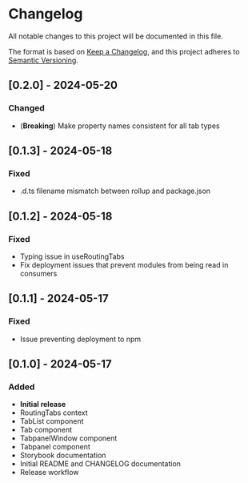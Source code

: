 # Changelog

All notable changes to this project will be documented in this file.

The format is based on [Keep a Changelog](https://keepachangelog.com/en/1.1.0/),
and this project adheres to [Semantic Versioning](https://semver.org/spec/v2.0.0.html).

## [0.2.0] - 2024-05-20

### Changed

- (**Breaking**) Make property names consistent for all tab types

## [0.1.3] - 2024-05-18

### Fixed

- .d.ts filename mismatch between rollup and package.json

## [0.1.2] - 2024-05-18

### Fixed

- Typing issue in useRoutingTabs
- Fix deployment issues that prevent modules from being read in consumers

## [0.1.1] - 2024-05-17

### Fixed

- Issue preventing deployment to npm

## [0.1.0] - 2024-05-17

### Added

- **Initial release**
- RoutingTabs context
- TabList component
- Tab component
- TabpanelWindow component
- Tabpanel component
- Storybook documentation
- Initial README and CHANGELOG documentation
- Release workflow

